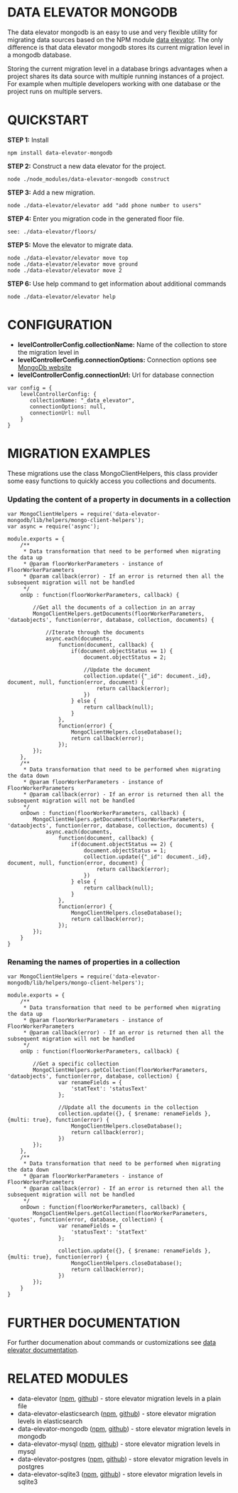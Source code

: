 
# DATA ELEVATOR MONGODB #

The data elevator mongodb is an easy to use and very flexible utility for migrating data sources based on the NPM module [data elevator](https://www.npmjs.com/package/data-elevator). The only difference is that data elevator mongodb stores its current migration level in a mongodb database.

Storing the current migration level in a database brings advantages when a project shares its data source with multiple running instances of a project. For example when multiple developers working with one database or the project runs on multiple servers.

# QUICKSTART #

**STEP 1:** Install
```
npm install data-elevator-mongodb
```
**STEP 2:** Construct a new data elevator for the project.
```
node ./node_modules/data-elevator-mongodb construct
```
**STEP 3:** Add a new migration.
```
node ./data-elevator/elevator add "add phone number to users"
```
**STEP 4:** Enter you migration code in the generated floor file.
```
see: ./data-elevator/floors/
```
**STEP 5:** Move the elevator to migrate data.
```
node ./data-elevator/elevator move top
node ./data-elevator/elevator move ground
node ./data-elevator/elevator move 2
```
**STEP 6:** Use help command to get information about additional commands
```
node ./data-elevator/elevator help
```

# CONFIGURATION #

* **levelControllerConfig.collectionName:** Name of the collection to store the migration level in
* **levelControllerConfig.connectionOptions:** Connection options see [MongoDb website](http://www.mongodb.com) 
* **levelControllerConfig.connectionUrl:** Url for database connection

```
var config = {
    levelControllerConfig: {
       collectionName: "_data_elevator",
       connectionOptions: null,
       connectionUrl: null
    }
}
```
# MIGRATION EXAMPLES #

These migrations use the class MongoClientHelpers, this class provider some easy functions to quickly access you collections and documents.

### Updating the content of a property in documents in a collection ###

```
var MongoClientHelpers = require('data-elevator-mongodb/lib/helpers/mongo-client-helpers');
var async = require('async');

module.exports = {
    /**
     * Data transformation that need to be performed when migrating the data up
     * @param floorWorkerParameters - instance of FloorWorkerParameters
     * @param callback(error) - If an error is returned then all the subsequent migration will not be handled
     */
    onUp : function(floorWorkerParameters, callback) {
        
        //Get all the documents of a collection in an array
        MongoClientHelpers.getDocuments(floorWorkerParameters, 'dataobjects', function(error, database, collection, documents) {

            //Iterate through the documents
            async.each(documents, 
                function(document, callback) {
                    if(document.objectStatus == 1) {
                        document.objectStatus = 2;
                        
                        //Update the document
                        collection.update({"_id": document._id}, document, null, function(error, document) {
                            return callback(error);
                        })
                    } else {
                        return callback(null);
                    }
                }, 
                function(error) {
                    MongoClientHelpers.closeDatabase();
                    return callback(error);
                });
        });
    }, 
    /**
     * Data transformation that need to be performed when migrating the data down
     * @param floorWorkerParameters - instance of FloorWorkerParameters
     * @param callback(error) - If an error is returned then all the subsequent migration will not be handled
     */
    onDown : function(floorWorkerParameters, callback) {
        MongoClientHelpers.getDocuments(floorWorkerParameters, 'dataobjects', function(error, database, collection, documents) {
            async.each(documents, 
                function(document, callback) {
                    if(document.objectStatus == 2) {
                        document.objectStatus = 1;
                        collection.update({"_id": document._id}, document, null, function(error, document) {
                            return callback(error);
                        })
                    } else {
                        return callback(null);
                    }
                }, 
                function(error) {
                    MongoClientHelpers.closeDatabase();
                    return callback(error);
                });
        });
    }
}
```

### Renaming the names of properties in a collection ###

```
var MongoClientHelpers = require('data-elevator-mongodb/lib/helpers/mongo-client-helpers');

module.exports = {
    /**
     * Data transformation that need to be performed when migrating the data up
     * @param floorWorkerParameters - instance of FloorWorkerParameters
     * @param callback(error) - If an error is returned then all the subsequent migration will not be handled
     */
    onUp : function(floorWorkerParameters, callback) {
        
        //Get a specific collection
        MongoClientHelpers.getCollection(floorWorkerParameters, 'dataobjects', function(error, database, collection) {
                var renameFields = {
                    'statText': 'statusText' 
                };

                //Update all the documents in the collection
                collection.update({}, { $rename: renameFields }, {multi: true}, function(error) {
                    MongoClientHelpers.closeDatabase();
                    return callback(error);
                })
        });
    }, 
    /**
     * Data transformation that need to be performed when migrating the data down
     * @param floorWorkerParameters - instance of FloorWorkerParameters
     * @param callback(error) - If an error is returned then all the subsequent migration will not be handled
     */
    onDown : function(floorWorkerParameters, callback) {
        MongoClientHelpers.getCollection(floorWorkerParameters, 'quotes', function(error, database, collection) {
                var renameFields = {
                    'statusText': 'statText' 
                };

                collection.update({}, { $rename: renameFields }, {multi: true}, function(error) {
                    MongoClientHelpers.closeDatabase();
                    return callback(error);
                })
        });
    }
}
```

# FURTHER DOCUMENTATION #

For further documenation about commands or customizations see [data elevator documentation](https://www.npmjs.com/package/data-elevator).

# RELATED MODULES #

* data-elevator ([npm](https://www.npmjs.com/package/data-elevator), [github](https://github.com/marcojonker/data-elevator.git)) - store elevator migration levels in a plain file
* data-elevator-elasticsearch ([npm](https://www.npmjs.com/package/data-elevator-elasticsearch), [github](https://github.com/marcojonker/data-elevator-elasticsearch.git)) - store elevator migration levels in elasticsearch
* data-elevator-mongodb ([npm](https://www.npmjs.com/package/data-elevator-mongodb), [github](https://github.com/marcojonker/data-elevator-mongodb.git)) - store elevator migration levels in mongodb
* data-elevator-mysql ([npm](https://www.npmjs.com/package/data-elevator-mysql), [github](https://github.com/marcojonker/data-elevator-mysql.git)) - store elevator migration levels in mysql
* data-elevator-postgres ([npm](https://www.npmjs.com/package/data-elevator-postgres), [github](https://github.com/marcojonker/data-elevator-postgres.git)) - store elevator migration levels in postgres
* data-elevator-sqlite3 ([npm](https://www.npmjs.com/package/data-elevator-sqlite3), [github](https://github.com/marcojonker/data-elevator-sqlite3.git)) - store elevator migration levels in sqlite3
